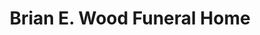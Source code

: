 ---
title: "Brian E. Wood Funeral Home"
url: /owen-sound/brian-e-wood-funeral-home/
shop: Bestattungen
---